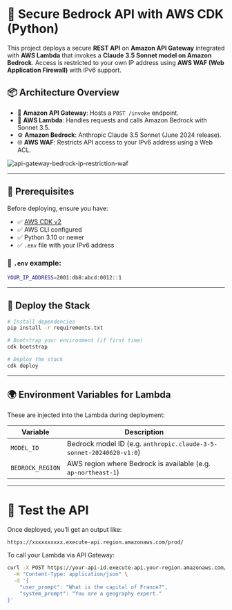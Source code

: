 # 🚀 Secure Bedrock API with AWS CDK (Python)

This project deploys a secure **REST API** on **Amazon API Gateway** integrated with **AWS Lambda** that invokes a **Claude 3.5 Sonnet model on Amazon Bedrock**. Access is restricted to your own IP address using **AWS WAF (Web Application Firewall)** with IPv6 support.

## 📦 Architecture Overview

- 🔐 **Amazon API Gateway**: Hosts a `POST /invoke` endpoint.
- 🧠 **AWS Lambda**: Handles requests and calls Amazon Bedrock with Sonnet 3.5.
- ⚙️ **Amazon Bedrock**: Anthropic Claude 3.5 Sonnet (June 2024 release).
- 🌐 **AWS WAF**: Restricts API access to your IPv6 address using a Web ACL.

![api-gateway-bedrock-ip-restriction-waf](./api-gateway-bedrock-ip-restriction-waf.png)


---

## 🌱 Prerequisites

Before deploying, ensure you have:

- ✅ [AWS CDK v2](https://docs.aws.amazon.com/cdk/v2/guide/home.html)
- ✅ AWS CLI configured
- ✅ Python 3.10 or newer
- ✅ `.env` file with your IPv6 address

### 📄 `.env` example:
```bash
YOUR_IP_ADDRESS=2001:db8:abcd:0012::1
```
---

## 🚀 Deploy the Stack

```bash
# Install dependencies
pip install -r requirements.txt

# Bootstrap your environment (if first time)
cdk bootstrap

# Deploy the stack
cdk deploy
```

---

## 🌍 Environment Variables for Lambda

These are injected into the Lambda during deployment:

| Variable        | Description                                      |
|----------------|--------------------------------------------------|
| `MODEL_ID`      | Bedrock model ID (e.g. `anthropic.claude-3-5-sonnet-20240620-v1:0`) |
| `BEDROCK_REGION` | AWS region where Bedrock is available (e.g. `ap-northeast-1`) |

---

# 🧪 Test the API

Once deployed, you’ll get an output like:
```bash
https://xxxxxxxxxx.execute-api.region.amazonaws.com/prod/
```
To call your Lambda via API Gateway:

```bash
curl -X POST https://your-api-id.execute-api.your-region.amazonaws.com/prod/invoke \
  -H "Content-Type: application/json" \
  -d '{
    "user_prompt": "What is the capital of France?",
    "system_prompt": "You are a geography expert."
}'
```